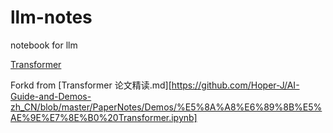 # llm-notes
notebook for llm


[Transformer](./transformer/transformer.ipynb)

Forkd from [Transformer 论文精读.md][https://github.com/Hoper-J/AI-Guide-and-Demos-zh_CN/blob/master/PaperNotes/Demos/%E5%8A%A8%E6%89%8B%E5%AE%9E%E7%8E%B0%20Transformer.ipynb]